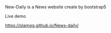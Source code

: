 New-Daily  is a News website 
create by bootstrap5










Live demo

https://plamgg.github.io/News-daily/
